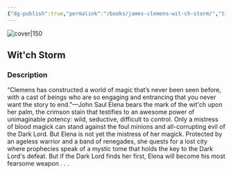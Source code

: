 ```yaml
---
{"dg-publish":true,"permalink":"/books/james-clemens-wit-ch-storm/","title":"Wit'ch Storm","tags":["Fantasy"]}
---
```




![cover|150](http://books.google.com/books/content?id=NQygI0DfkKMC&printsec=frontcover&img=1&zoom=1&edge=curl&source=gbs_api)

## Wit'ch Storm

### Description

“Clemens has constructed a world of magic that’s never been seen before, with a cast of beings who are so engaging and entrancing that you never want the story to end.”—John Saul Elena bears the mark of the wit'ch upon her palm, the crimson stain that testifies to an awesome power of unimaginable potency: wild, seductive, difficult to control. Only a mistress of blood magick can stand against the foul minions and all-corrupting evil of the Dark Lord. But Elena is not yet the mistress of her magick. Protected by an ageless warrior and a band of renegades, she quests for a lost city where prophecies speak of a mystic tome that holds the key to the Dark Lord's defeat. But if the Dark Lord finds her first, Elena will become his most fearsome weapon . . .
```